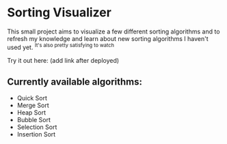 # Sorting Visualizer

This small project aims to visualize a few different sorting algorithms and to refresh my knowledge and learn about new sorting algorithms
I haven't used yet. <sup>It's also pretty satisfying to watch</sup>

Try it out here: (add link after deployed)

## Currently available algorithms:

-   Quick Sort
-   Merge Sort
-   Heap Sort
-   Bubble Sort
-   Selection Sort
-   Insertion Sort
